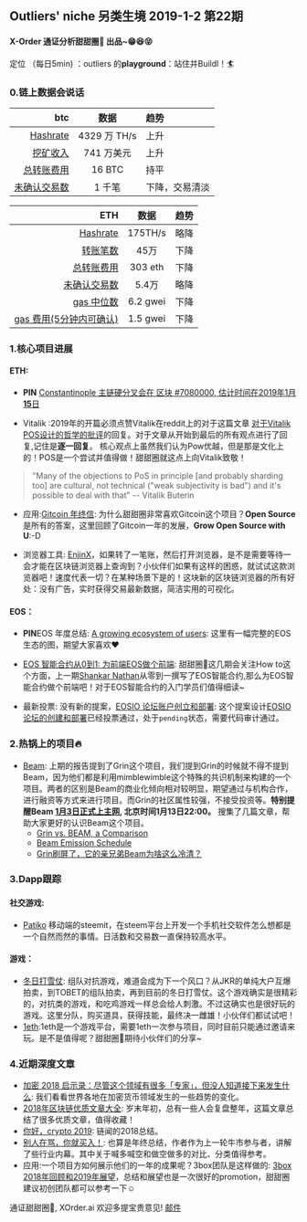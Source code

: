 

## Outliers' niche 另类生境 2019-1-2 第22期

#### X-Order 通证分析甜甜圈🍩 出品~😁😆😝 
定位 （每日5min)  ：outliers 的**playground**：站住并Buildl！🏄 


### 0.链上数据会说话


| btc | 数据 | 趋势|
|---:|:--:|:--|
| [Hashrate](https://www.blockchain.com/charts/hash-rate)| 4329 万 TH/s| 上升|
| [挖矿收入](https://www.blockchain.com/charts/miners-revenue) | 741 万美元 | 上升|
| [总转账费用](https://www.blockchain.com/charts/transaction-fees) | 16 BTC | 持平|
| [未确认交易数](https://www.blockchain.com/zh-cn/btc/unconfirmed-transactions) | 1 千笔 |下降，交易清淡|


|ETH | 数据 | 趋势|
|--:|:--:|:--:|
|[Hashrate](https://etherscan.io/chart/hashrate)| 175TH/s| 略降|
|[转账笔数](https://etherscan.io/chart/tx)|45万|下降|
|[总转账费用](https://etherscan.io/chart/transactionfee)| 303 eth| 下降|
|[未确认交易数](https://etherscan.io/chart/pendingtx)| 5.4万 | 略降|
|[gas 中位数](https://ethgasstation.info/)| 6.2 gwei | 下降 |
|[gas 费用(5分钟内可确认)](https://ethgasstation.info/)| 1.5 gwei | 下降|



### 1.核心项目进展
#### ETH:
- **PIN** [Constantinople 主链硬分叉会在 区块 #7080000, 估计时间在2019年1月**15**日](https://twitter.com/peter_szilagyi/status/1071052095535628288) 

- Vitalik :2019年的开篇必须点赞Vitalik在reddit上的对于这篇文章 [对于Vitalik POS设计的哲学的批评](https://medium.com/@tuurdemeester/critique-of-buterins-a-proof-of-stake-design-philosophy-49fc9ebb36c6)的回复。对于文章从开始到最后的所有观点进行了回复,记住是**逐一回复**。 核心观点上虽然我们认为Pow优越，但是那是文化上的！POS是一个尝试并值得做！甜甜圈就这点上向Vitalik致敬！

> "Many of the objections to PoS in principle [and probably sharding too] are cultural, not technical ("weak subjectivity is bad") and it's possible to deal with that" -- Vitalik Buterin

- 应用:[Gitcoin 年终信](https://medium.com/gitcoin/gitcoin-end-of-year-letter-2018-f004d06762ce): 为什么甜甜圈非常喜欢Gitcoin这个项目？**Open Source**是所有的答案，这里回顾了Gitcoin一年的发展，**Grow Open Source with U**:-D


- 浏览器工具: [EnjinX](https://blog.enjincoin.io/announcing-enjinx-ad-free-user-friendly-ethereum-blockchain-explorer-3d679ba034c8)，如果转了一笔账，然后打开浏览器，是不是需要等待一会才能在区块链浏览器上查询到？小伙伴们如果有这样的困惑，就试试这款浏览器吧！速度代表一切？在某种场景下是的！这块新的区块链浏览器的所有好处：没有广告，实时获得交易最新数据，简洁实用的可视化。

#### EOS：

- **PIN**EOS 年度总结: [A growing ecosystem of users](https://twitter.com/block_one_/status/1075657757578018816): 这里有一幅完整的EOS生态的图，期望大家喜欢❤️

- [EOS 智能合约从0到1: 为前端EOS做个前端](https://hackernoon.com/how-to-build-a-simple-front-end-for-your-eos-smart-contract-3f9289e8146c): 甜甜圈🍩这几期会关注How to这个方面，上一期[Shankar Nathan](https://twitter.com/shankqr)从零到一撰写了EOS智能合约,那么为EOS智能合约做个前端吧！对于EOS智能合约的入门学员们值得细读~


- 最新投票: 没有新的提案，[EOSIO 论坛账户创立和部署](https://eosauthority.com/approval/view?scope=eoscanadaops&name=forumstep1x2&lnc=en): 这个提案设计[EOSIO论坛的创建和部署](https://github.com/eoscanada/proposals/blob/master/deployforum.md)已经投票通过，处于`pending`状态，需要代码审计通过。

### 2.热锅上的项目🔥 

- [Beam](https://www.beam.mw/): 上期的报告提到了Grin这个项目，我们提到Grin的时候就不得不提到Beam，因为他们都是利用mimblewimble这个特殊的共识机制来构建的一个项目。两者的区别是Beam的商业化倾向相对较明显，期望通过与机构合作，进行融资等方式来进行项目。而Grin的社区属性较强，不接受投资等。**特别提醒Beam [1月3日正式上主网](https://medium.com/beam-mw/beam-a-scalable-confidential-cryptocurrency-based-on-the-mimblewimble-protocol-will-go-live-soon-562b2d6dd727), 北京时间1月13日22:00。**
搜集了几篇文章，帮助大家更好的认识Beam这个项目。
	- [Grin vs. BEAM, a Comparison](https://tlu.tarilabs.com/protocols/grin-beam-comparison/MainReport.html)
	- [Beam Emission Schedule](https://medium.com/beam-mw/mimblewimble-emission-schedule-215551948259)
	- [Grin刷屏了，它的亲兄弟Beam为啥这么冷清？](https://mp.weixin.qq.com/s?__biz=MzA4MzE1MzQ3MA==&mid=2450141375&idx=2&sn=08d6b4f054ffc2570f0047c36402a009&chksm=880457eebf73def8ac9cf4208d7bdfddaf32ba496cf577d9854f005491333615c76ae4d7dd61&scene=0)


### 3.Dapp跟踪

#### 社交游戏: 
- [Patiko](https://partiko.app/) 移动端的steemit，在steem平台上开发一个手机社交软件怎么想都是一个自然而然的事情。日活数和交易数一直保持较高水平。

#### 游戏：
- [冬日打雪仗](https://cb.fight2death.info/): 组队对抗游戏，难道会成为下一个风口？从JKR的单纯大户互爆拍卖，到TOBET的组队拍卖，再到目前的冬日打雪仗。这个游戏确实是很精彩的，对抗类的游戏，和吃鸡游戏一样总会给人刺激。不过这确实也是很好玩的游戏。这里分队，购买道具，获得技能，最终决一雌雄！小伙伴们都试试吧！
- [1eth](https://1eth.com/):1eth是一个游戏平台，需要1eth一次参与项目，同时目前只能通过邀请来玩。是不是值得呢？甜甜圈🍩期待小伙伴们的分享~


### 4.近期深度文章
- [加密 2018 启示录：尽管这个领域有很多「专家」，但没人知道接下来发生什么](https://www.chainnews.com/articles/601431584309.htm): 我们看看世界各地在加密货币领域发生的一些趋势的变化。
- [2018年区块链优质文章大全](https://mp.weixin.qq.com/s/Mh4WoZ2LesQiZU6zIP-_lw): 岁末年初，总有一些人会复盘整年，这篇文章总结了很多优质文章，值得收藏！
- [你好，crypto 2019](https://mp.weixin.qq.com/s/iV0pV61M2_kZqxWWQJn3ZQ): 链闻的2018总结。
- [别人在骂，你就买入！](https://mp.weixin.qq.com/s/YnTuTqicCK2YULU2fb657g): 也算是年终总结，作者作为上一轮牛市参与者，讲解了些行业内幕。其中关于喊多喊空和做空做多的对比、分类值得参考。
- 应用:一个项目方如何展示他们的一年的成果呢？3box团队是这样做的: [3box 2018年回顾和2019年展望](https://medium.com/3box/2018-year-in-review-and-2019-preview-8a6f724e9130)，总结和展望也是一次很好的promotion，甜甜圈建议初创团队都可以参考一下☺️


通证甜甜圈🍩, XOrder.ai 欢迎多提宝贵意见! [邮件](qchen@xorder.ai)
